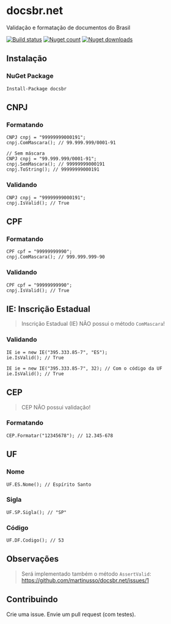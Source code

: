 # docsbr.net

Validação e formatação de documentos do Brasil

[![Build status](https://ci.appveyor.com/api/projects/status/gba6n7ih4g2pqhso?svg=true)](https://ci.appveyor.com/project/martinusso/docsbr-net)
[![Nuget count](http://img.shields.io/nuget/v/docsbr.svg)](https://www.nuget.org/packages/docsbr/)
[![Nuget downloads](http://img.shields.io/nuget/dt/docsbr.svg)](https://www.nuget.org/packages/docsbr/)


## Instalação

### NuGet Package

```
Install-Package docsbr
```

## CNPJ

### Formatando

```CSharp
CNPJ cnpj = "99999999000191";
cnpj.ComMascara(); // 99.999.999/0001-91

// Sem máscara
CNPJ cnpj = "99.999.999/0001-91";
cnpj.SemMascara(); // 99999999000191
cnpj.ToString(); // 99999999000191
```

### Validando

```CSharp
CNPJ cnpj = "99999999000191";
cnpj.IsValid(); // True
```

## CPF

### Formatando

```CSharp
CPF cpf = "99999999990";
cnpj.ComMascara(); // 999.999.999-90
```

### Validando

```CSharp
CPF cpf = "99999999990";
cnpj.IsValid(); // True
```

## IE: Inscrição Estadual

> Inscrição Estadual (IE) NÃO possui o método `ComMascara`!

### Validando

```CSharp
IE ie = new IE("395.333.85-7", "ES");
ie.IsValid(); // True

IE ie = new IE("395.333.85-7", 32); // Com o código da UF
ie.IsValid(); // True
```

## CEP

> CEP NÃO possui validação!

### Formatando

```CSharp
CEP.Formatar("12345678"); // 12.345-678
```

## UF

### Nome

```CSharp
UF.ES.Nome(); // Espírito Santo
```

### Sigla

```CSharp
UF.SP.Sigla(); // "SP"
```

### Código

```CSharp
UF.DF.Codigo(); // 53
```

## Observações

> Será implementado também o método `AssertValid`: https://github.com/martinusso/docsbr.net/issues/1

## Contribuindo

Crie uma issue. Envie um pull request (com testes).
